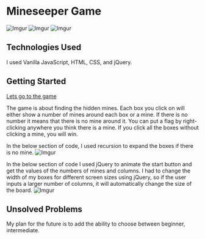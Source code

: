 <h1>Mineseeper Game</h1>

![Imgur](https://i.imgur.com/s9LDjBo.png)
![Imgur](https://i.imgur.com/sBrp5O7.png)
![Imgur](https://i.imgur.com/4ntjxDe.png)

<h2>Technologies Used</h2>

I used Vanilla JavaScript, HTML, CSS, and jQuery.

<h2>Getting Started</h2>

[Lets go to the game](http://www.meisam.org/projects/)

The game is about finding the hidden mines. Each box you click on will either show a number of mines around each box or a mine. If there is no number it means that there is no mine around it.
You can put a flag by right-clicking anywhere you think there is a mine. If you click all the boxes without clicking a mine, you will win.
 

In the below section of code, I used recursion to expand the boxes if there is no mine. 
![Imgur](https://i.imgur.com/7XPIEQn.png)

In the below section of code I used jQuery to animate the start button and get the values of the numbers of mines and columns. I had to change the width of my boxes for different screen sizes using jQuery, so if the user inputs a larger number of columns, it will automatically change the size of the board.
![Imgur](https://i.imgur.com/3LmCsuw.png)

<h2>Unsolved Problems</h2>
My plan for the future is to add the ability to choose between beginner, intermediate.






